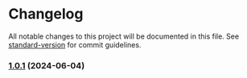 # Changelog

All notable changes to this project will be documented in this file. See [standard-version](https://github.com/conventional-changelog/standard-version) for commit guidelines.

### [1.0.1](https://github.com/predatorray/mental-poker-toolkit/compare/v1.0.0...v1.0.1) (2024-06-04)
